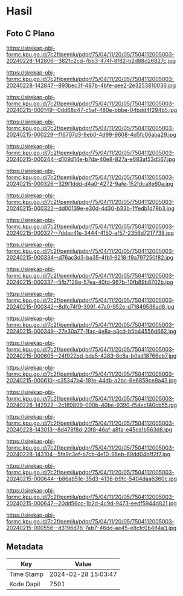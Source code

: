 # Hasil

## Foto C Plano

https://sirekap-obj-formc.kpu.go.id/7c2f/pemilu/pdpr/75/04/11/20/05/7504112005003-20240228-142806--3821c2cd-7bb3-474f-8f82-b2d88d26827c.jpg

https://sirekap-obj-formc.kpu.go.id/7c2f/pemilu/pdpr/75/04/11/20/05/7504112005003-20240228-142847--893bec3f-487b-4bfe-aee2-2e3253810036.jpg

https://sirekap-obj-formc.kpu.go.id/7c2f/pemilu/pdpr/75/04/11/20/05/7504112005003-20240215-000149--0dd68c47-c5af-480e-bbbe-04bdd4f294b5.jpg

https://sirekap-obj-formc.kpu.go.id/7c2f/pemilu/pdpr/75/04/11/20/05/7504112005003-20240215-000229--f16707d3-9eb0-4d99-9608-4d5fc06aba29.jpg

https://sirekap-obj-formc.kpu.go.id/7c2f/pemilu/pdpr/75/04/11/20/05/7504112005003-20240215-000244--d109d14e-b7da-40e8-827a-e683af53d567.jpg

https://sirekap-obj-formc.kpu.go.id/7c2f/pemilu/pdpr/75/04/11/20/05/7504112005003-20240215-000326--329f1ddd-d4a0-4272-9afe-152fdca8e60a.jpg

https://sirekap-obj-formc.kpu.go.id/7c2f/pemilu/pdpr/75/04/11/20/05/7504112005003-20240215-000322--dd00139e-e30d-4d30-b33b-1ffedb1d79b3.jpg

https://sirekap-obj-formc.kpu.go.id/7c2f/pemilu/pdpr/75/04/11/20/05/7504112005003-20240215-000327--7ddac41e-3444-4150-af57-2356d7217738.jpg

https://sirekap-obj-formc.kpu.go.id/7c2f/pemilu/pdpr/75/04/11/20/05/7504112005003-20240215-000334--d76ac3d3-ba35-4fb1-9218-f9a797250f82.jpg

https://sirekap-obj-formc.kpu.go.id/7c2f/pemilu/pdpr/75/04/11/20/05/7504112005003-20240215-000337--5fb7128e-57ea-40fd-967b-10fb89b8702b.jpg

https://sirekap-obj-formc.kpu.go.id/7c2f/pemilu/pdpr/75/04/11/20/05/7504112005003-20240215-000342--8dfc74f9-399f-47a0-952e-d71849536ad6.jpg

https://sirekap-obj-formc.kpu.go.id/7c2f/pemilu/pdpr/75/04/11/20/05/7504112005003-20240215-000349--27e30a77-1fac-4e8a-a3cd-b5b44556d662.jpg

https://sirekap-obj-formc.kpu.go.id/7c2f/pemilu/pdpr/75/04/11/20/05/7504112005003-20240215-000605--24f922bd-bda5-4283-8c8a-b0ad18766eb7.jpg

https://sirekap-obj-formc.kpu.go.id/7c2f/pemilu/pdpr/75/04/11/20/05/7504112005003-20240215-000610--c35347b4-191e-44db-a2bc-6e6859ce9a43.jpg

https://sirekap-obj-formc.kpu.go.id/7c2f/pemilu/pdpr/75/04/11/20/05/7504112005003-20240228-142922--2c189809-000b-40be-9390-f54ec140cb55.jpg

https://sirekap-obj-formc.kpu.go.id/7c2f/pemilu/pdpr/75/04/11/20/05/7504112005003-20240228-143013--8d478f8d-20f8-46af-a8fa-e45ea1b563d8.jpg

https://sirekap-obj-formc.kpu.go.id/7c2f/pemilu/pdpr/75/04/11/20/05/7504112005003-20240228-143104--5fa9c3ef-b7cb-4e10-98eb-69dd04b1f2f7.jpg

https://sirekap-obj-formc.kpu.go.id/7c2f/pemilu/pdpr/75/04/11/20/05/7504112005003-20240215-000644--b86ab51e-35d3-4136-b9fc-5404daa6360c.jpg

https://sirekap-obj-formc.kpu.go.id/7c2f/pemilu/pdpr/75/04/11/20/05/7504112005003-20240215-000647--20dd56cc-1b2d-4c9d-9473-eedf5944d821.jpg

https://sirekap-obj-formc.kpu.go.id/7c2f/pemilu/pdpr/75/04/11/20/05/7504112005003-20240215-000556--d3196d76-7ab7-46dd-ae45-e8cfc0b484a3.jpg


## Metadata

| Key        | Value               |
| ---------- | ------------------- |
| Time Stamp | 2024-02-28 15:03:47 |
| Kode Dapil | 7501                |




